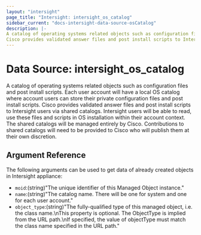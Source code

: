 ```yaml
---
layout: "intersight"
page_title: "Intersight: intersight_os_catalog"
sidebar_current: "docs-intersight-data-source-osCatalog"
description: |-
A catalog of operating systems related objects such as configuration files and post install scripts. Each user account will have a local OS catalog where account users can store their private configuration files and post install scripts.
Cisco provides validated answer files and post install scripts to Intersight users via shared catalogs. Intersight users will be able to read, use these files and scripts in OS installation within their account context. The shared catalogs will be managed entirely by Cisco. Contributions to shared catalogs will need to be provided to Cisco who will publish them at their own discretion.
---
```


# Data Source: intersight_os_catalog
A catalog of operating systems related objects such as configuration files and post install scripts. Each user account will have a local OS catalog where account users can store their private configuration files and post install scripts.
Cisco provides validated answer files and post install scripts to Intersight users via shared catalogs. Intersight users will be able to read, use these files and scripts in OS installation within their account context. The shared catalogs will be managed entirely by Cisco. Contributions to shared catalogs will need to be provided to Cisco who will publish them at their own discretion.
## Argument Reference
The following arguments can be used to get data of already created objects in Intersight appliance:
* `moid`:(string)"The unique identifier of this Managed Object instance."
* `name`:(string)"The catalog name. There will be one for system and one for each user account."
* `object_type`:(string)"The fully-qualified type of this managed object, i.e. the class name.\nThis property is optional. The ObjectType is implied from the URL path.\nIf specified, the value of objectType must match the class name specified in the URL path."
